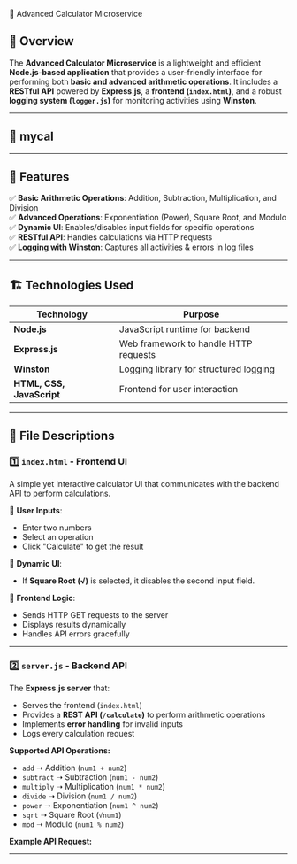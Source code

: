 🔢 Advanced Calculator Microservice

## 📖 Overview
The **Advanced Calculator Microservice** is a lightweight and efficient **Node.js-based application** that provides a user-friendly interface for performing both **basic and advanced arithmetic operations**. It includes a **RESTful API** powered by **Express.js**, a **frontend (`index.html`)**, and a robust **logging system (`logger.js`)** for monitoring activities using **Winston**.

---

## 📂 mycal 


---

## 🎯 Features

✅ **Basic Arithmetic Operations**: Addition, Subtraction, Multiplication, and Division  
✅ **Advanced Operations**: Exponentiation (Power), Square Root, and Modulo  
✅ **Dynamic UI**: Enables/disables input fields for specific operations  
✅ **RESTful API**: Handles calculations via HTTP requests  
✅ **Logging with Winston**: Captures all activities & errors in log files  

---

## 🏗️ Technologies Used

| Technology | Purpose |
|------------|---------|
| **Node.js** | JavaScript runtime for backend |
| **Express.js** | Web framework to handle HTTP requests |
| **Winston** | Logging library for structured logging |
| **HTML, CSS, JavaScript** | Frontend for user interaction |

---

## 📜 File Descriptions

### 1️⃣ **`index.html`** - Frontend UI
A simple yet interactive calculator UI that communicates with the backend API to perform calculations.

🔹 **User Inputs**:
- Enter two numbers
- Select an operation
- Click "Calculate" to get the result  

🔹 **Dynamic UI**:
- If **Square Root (√)** is selected, it disables the second input field.

🔹 **Frontend Logic**:
- Sends HTTP GET requests to the server
- Displays results dynamically  
- Handles API errors gracefully

---

### 2️⃣ **`server.js`** - Backend API
The **Express.js server** that:
- Serves the frontend (`index.html`)
- Provides a **REST API (`/calculate`)** to perform arithmetic operations
- Implements **error handling** for invalid inputs
- Logs every calculation request

**Supported API Operations:**
- `add` ➝ Addition (`num1 + num2`)
- `subtract` ➝ Subtraction (`num1 - num2`)
- `multiply` ➝ Multiplication (`num1 * num2`)
- `divide` ➝ Division (`num1 / num2`)
- `power` ➝ Exponentiation (`num1 ^ num2`)
- `sqrt` ➝ Square Root (`√num1`)
- `mod` ➝ Modulo (`num1 % num2`)

**Example API Request:**

---


